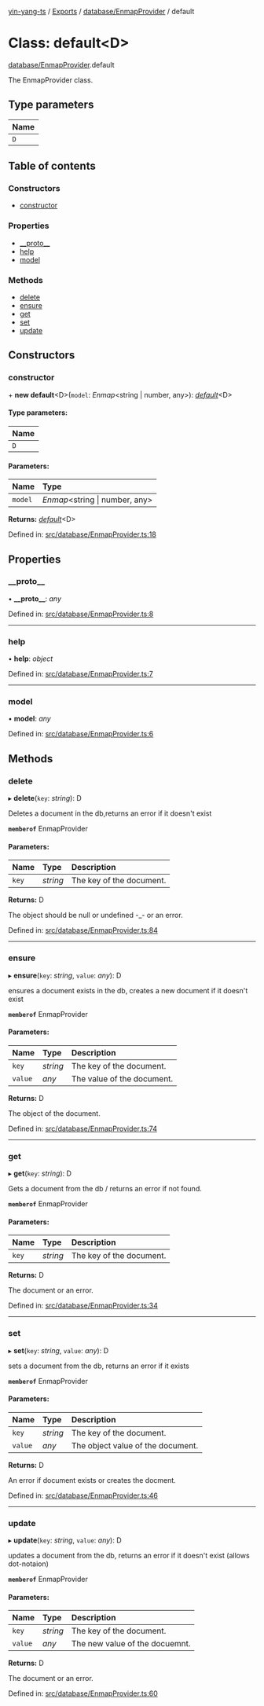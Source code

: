 [yin-yang-ts](../README.md) / [Exports](../modules.md) / [database/EnmapProvider](../modules/database_enmapprovider.md) / default

# Class: default<D\>

[database/EnmapProvider](../modules/database_enmapprovider.md).default

The EnmapProvider class.

## Type parameters

Name |
:------ |
`D` |

## Table of contents

### Constructors

- [constructor](database_enmapprovider.default.md#constructor)

### Properties

- [\_\_proto\_\_](database_enmapprovider.default.md#__proto__)
- [help](database_enmapprovider.default.md#help)
- [model](database_enmapprovider.default.md#model)

### Methods

- [delete](database_enmapprovider.default.md#delete)
- [ensure](database_enmapprovider.default.md#ensure)
- [get](database_enmapprovider.default.md#get)
- [set](database_enmapprovider.default.md#set)
- [update](database_enmapprovider.default.md#update)

## Constructors

### constructor

\+ **new default**<D\>(`model`: *Enmap*<string \| number, any\>): [*default*](database_enmapprovider.default.md)<D\>

#### Type parameters:

Name |
:------ |
`D` |

#### Parameters:

Name | Type |
:------ | :------ |
`model` | *Enmap*<string \| number, any\> |

**Returns:** [*default*](database_enmapprovider.default.md)<D\>

Defined in: [src/database/EnmapProvider.ts:18](https://github.com/DetroitWhiskey136/ying-yang-ts/blob/9e5d8a8/src/database/EnmapProvider.ts#L18)

## Properties

### \_\_proto\_\_

• **\_\_proto\_\_**: *any*

Defined in: [src/database/EnmapProvider.ts:8](https://github.com/DetroitWhiskey136/ying-yang-ts/blob/9e5d8a8/src/database/EnmapProvider.ts#L8)

___

### help

• **help**: *object*

Defined in: [src/database/EnmapProvider.ts:7](https://github.com/DetroitWhiskey136/ying-yang-ts/blob/9e5d8a8/src/database/EnmapProvider.ts#L7)

___

### model

• **model**: *any*

Defined in: [src/database/EnmapProvider.ts:6](https://github.com/DetroitWhiskey136/ying-yang-ts/blob/9e5d8a8/src/database/EnmapProvider.ts#L6)

## Methods

### delete

▸ **delete**(`key`: *string*): D

Deletes a document in the db,returns an error if it doesn't exist

**`memberof`** EnmapProvider

#### Parameters:

Name | Type | Description |
:------ | :------ | :------ |
`key` | *string* | The key of the document.   |

**Returns:** D

The object should be null or undefined -_- or an error.

Defined in: [src/database/EnmapProvider.ts:84](https://github.com/DetroitWhiskey136/ying-yang-ts/blob/9e5d8a8/src/database/EnmapProvider.ts#L84)

___

### ensure

▸ **ensure**(`key`: *string*, `value`: *any*): D

ensures a document exists in the db, creates a new document if it doesn't exist

**`memberof`** EnmapProvider

#### Parameters:

Name | Type | Description |
:------ | :------ | :------ |
`key` | *string* | The key of the document.   |
`value` | *any* | The value of the document.   |

**Returns:** D

The object of the document.

Defined in: [src/database/EnmapProvider.ts:74](https://github.com/DetroitWhiskey136/ying-yang-ts/blob/9e5d8a8/src/database/EnmapProvider.ts#L74)

___

### get

▸ **get**(`key`: *string*): D

Gets a document from the db / returns an error if not found.

**`memberof`** EnmapProvider

#### Parameters:

Name | Type | Description |
:------ | :------ | :------ |
`key` | *string* | The key of the document.   |

**Returns:** D

The document or an error.

Defined in: [src/database/EnmapProvider.ts:34](https://github.com/DetroitWhiskey136/ying-yang-ts/blob/9e5d8a8/src/database/EnmapProvider.ts#L34)

___

### set

▸ **set**(`key`: *string*, `value`: *any*): D

sets a document from the db, returns an error if it exists

**`memberof`** EnmapProvider

#### Parameters:

Name | Type | Description |
:------ | :------ | :------ |
`key` | *string* | The key of the document.   |
`value` | *any* | The object value of the document.   |

**Returns:** D

An error if document exists or creates the docment.

Defined in: [src/database/EnmapProvider.ts:46](https://github.com/DetroitWhiskey136/ying-yang-ts/blob/9e5d8a8/src/database/EnmapProvider.ts#L46)

___

### update

▸ **update**(`key`: *string*, `value`: *any*): D

updates a document from the db, returns an error if it doesn't exist (allows dot-notaion)

**`memberof`** EnmapProvider

#### Parameters:

Name | Type | Description |
:------ | :------ | :------ |
`key` | *string* | The key of the document.   |
`value` | *any* | The new value of the docuemnt.   |

**Returns:** D

The document or an error.

Defined in: [src/database/EnmapProvider.ts:60](https://github.com/DetroitWhiskey136/ying-yang-ts/blob/9e5d8a8/src/database/EnmapProvider.ts#L60)
